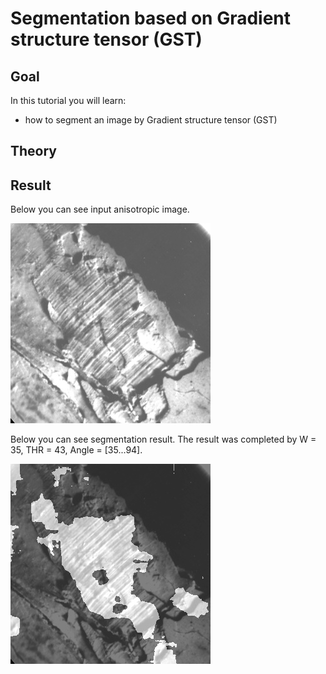 Segmentation based on Gradient structure tensor (GST)
==========================

Goal
----

In this tutorial you will learn:

-   how to segment an image by Gradient structure tensor (GST)

Theory
------


Result
------

Below you can see input anisotropic image.

![Input anisotropic image](/www/images/input.jpg)


Below you can see segmentation result. The result was completed by W = 35, THR = 43, Angle = [35...94].

![The restored image of the black car license plate](/www/images/result.jpg)